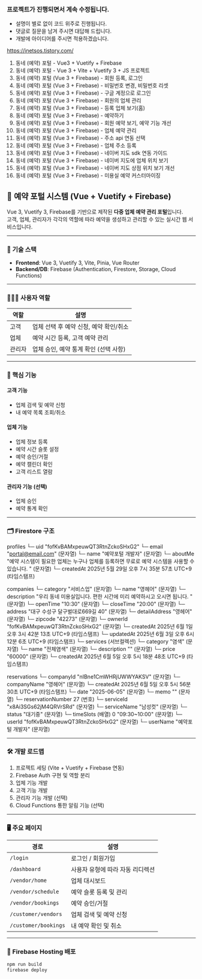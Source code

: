 ### 프로젝트가 진행되면서 계속 수정됩니다.

- 설명이 별로 없이 코드 위주로 진행됩니다.
- 댓글로 질문을 남겨 주시면 대답해 드립니다.
- 개발에 아이디어를 주시면 적용하겠습니다.

https://inetsos.tistory.com/

1. 동네 (예약) 포털 - Vue3 + Vuetify + Firebase
2. 동네 (예약) 포털 - Vue 3 + Vite + Vuetify 3 + JS 프로젝트
3. 동네 (예약) 포털 (Vue 3 + Firebase) - 회원 등록, 로그인
4. 동네 (예약) 포털 (Vue 3 + Firebase) - 비밀번호 변경, 비밀번호 리셋
5. 동네 (예약) 포털 (Vue 3 + Firebase) - 구글 계정으로 로그인
6. 동네 (예약) 포털 (Vue 3 + Firebase) - 회원의 업체 관리
7. 동네 (예약) 포털 (Vue 3 + Firebase) - 등록 업체 보기(홈)
8. 동네 (예약) 포털 (Vue 3 + Firebase) - 예약하기
9. 동네 (예약) 포털 (Vue 3 + Firebase) - 회원 예약 보기, 예약 기능 개선
10. 동네 (예약) 포털 (Vue 3 + Firebase) - 업체 예약 관리
11. 동네 (예약) 포털 (Vue 3 + Firebase) - 주소 api 연동 선택
12. 동네 (예약) 포털 (Vue 3 + Firebase) - 업체 주소 등록
13. 동네 (예약) 포털 (Vue 3 + Firebase) - 네이버 지도 sdk 연동 가이드
14. 동네 (예약) 포털 (Vue 3 + Firebase) - 네이버 지도에 업체 위치 보기
15. 동네 (예약) 포털 (Vue 3 + Firebase) - 네이버 지도 상점 위치 보기 개선
16. 동네 (예약) 포털 (Vue 3 + Firebase) - 미용실 예약 커스터마이징


## 🔗 예약 포털 시스템 (Vue + Vuetify + Firebase)

Vue 3, Vuetify 3, Firebase를 기반으로 제작된 **다중 업체 예약 관리 포털**입니다.  
고객, 업체, 관리자가 각각의 역할에 따라 예약을 생성하고 관리할 수 있는 실시간 웹 서비스입니다.

---

### 🧰 기술 스택

- **Frontend**: Vue 3, Vuetify 3, Vite, Pinia, Vue Router  
- **Backend/DB**: Firebase (Authentication, Firestore, Storage, Cloud Functions)

---

### 🧑‍🤝‍🧑 사용자 역할

| 역할     | 설명 |
|----------|------|
| 고객     | 업체 선택 후 예약 신청, 예약 확인/취소 |
| 업체     | 예약 시간 등록, 고객 예약 관리 |
| 관리자   | 업체 승인, 예약 통계 확인 (선택 사항) |

---

### 📌 핵심 기능

#### 고객 기능
- 업체 검색 및 예약 신청
- 내 예약 목록 조회/취소

#### 업체 기능
- 업체 정보 등록
- 예약 시간 슬롯 설정
- 예약 승인/거절
- 예약 캘린더 확인
- 고객 리스트 열람

#### 관리자 기능 (선택)
- 업체 승인
- 예약 통계 확인

---

### 🗂️ Firestore 구조

profiles
└─ uid "fofKvBAMxpeuwQT3RtnZckoSHxG2"
└─ email "portal@email.com" (문자열)
└─ name "예약포털 개발자" (문자열)
└─ aboutMe "예약 시스템이 필요한 업체는 누구나 업체를 등록하면 무료로 예약 시스템을 사용할 수 있습니다. " (문자열)
└─ createdAt 2025년 5월 29일 오후 7시 35분 57초 UTC+9 (타임스탬프)

companies
└─ category "서비스업" (문자열)
└─ name "영헤어" (문자열)
└─ description "우리 동네 미용실입니다. 편한 시간에 미리 예약하시고 오시면 됩니다. " (문자열)
└─ openTime "10:30" (문자열)
└─ closeTime "20:00" (문자열)
└─ address "대구 수성구 달구벌대로669길 40" (문자열)
└─ detailAddress "영헤어" (문자열)
└─ zipcode "42273" (문자열)
└─ ownerId "fofKvBAMxpeuwQT3RtnZckoSHxG2" (문자열)
└─ createdAt 2025년 6월 1일 오후 3시 42분 13초 UTC+9 (타임스탬프)
└─ updatedAt 2025년 6월 3일 오후 6시 12분 6초 UTC+9 (타임스탬프)
└─ services (서브컬렉션)
   └─ category "염색" (문자열)
   └─ name "전체염색" (문자열)
   └─ description "" (문자열)
   └─ price "60000" (문자열)
   └─ createdAt 2025년 6월 5일 오후 5시 18분 48초 UTC+9 (타임스탬프)

reservations
└─ companyId "nIBne1CmWHRjUWWYAKSV" (문자열)
└─ companyName "영헤어" (문자열)
└─ createdAt 2025년 6월 5일 오후 5시 56분 30초 UTC+9 (타임스탬프)
└─ date "2025-06-05" (문자열)
└─ memo "" (문자열)
└─ reservationNumber 27 (번호)
└─ serviceId "x8Ai3SGs62jM4QRVrSRd" (문자열)
└─ serviceName "남성컷" (문자열)
└─ status "대기중" (문자열)
└─ timeSlots (배열)
   0 "09:30~10:00" (문자열)
└─ userId "fofKvBAMxpeuwQT3RtnZckoSHxG2" (문자열)
└─ userName "예약포털 개발자" (문자열)

---

### 🛠️ 개발 로드맵

1. 프로젝트 세팅 (Vite + Vuetify + Firebase 연동)
2. Firebase Auth 구현 및 역할 분리
3. 업체 기능 개발
4. 고객 기능 개발
5. 관리자 기능 개발 (선택)
6. Cloud Functions 통한 알림 기능 (선택)

---

### 🖥️ 주요 페이지

| 경로 | 설명 |
|------|------|
| `/login` | 로그인 / 회원가입 |
| `/dashboard` | 사용자 유형에 따라 자동 리디렉션 |
| `/vendor/home` | 업체 대시보드 |
| `/vendor/schedule` | 예약 슬롯 등록 및 관리 |
| `/vendor/bookings` | 예약 승인/거절 |
| `/customer/vendors` | 업체 검색 및 예약 신청 |
| `/customer/bookings` | 내 예약 확인 및 취소 |

---

### 🔧 Firebase Hosting 배포

```bash
npm run build
firebase deploy

